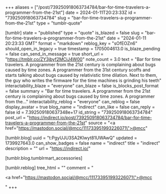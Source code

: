 +++
aliases = ["/post/739250918063734784/bar-for-time-travelers-a-programmer-from-the-21st"]
date = 2024-01-11T20:23:33Z
id = "739250918063734784"
slug = "bar-for-time-travelers-a-programmer-from-the-21st"
type = "tumblr-quote"

[tumblr]
state = "published"
type = "quote"
is_blazed = false
slug = "bar-for-time-travelers-a-programmer-from-the-21st"
date = "2024-01-11 20:23:33 GMT"
format = "markdown"
reblog_key = "sOfEOZn6"
should_open_in_legacy = true
timestamp = 1705004613.0
is_blaze_pending = false
can_send_in_message = true
short_url = "https://tmblr.co/ZY3jbyf2MCiJ4W00"
note_count = 3.0
text = "Bar for time travelers. A programmer from the 21st century is complaining about bugs caused by time zones. A programmer from the 31st century scoffs and starts talking about bugs caused by relativistic time dilation. Next to them, the guy who writes the firmware for the time machines is grinding his teeth"
interactability_blaze = "everyone"
can_blaze = false
is_blocks_post_format = false
summary = "Bar for time travelers. A programmer from the 21st century is complaining about bugs caused by time zones. A programmer from the..."
interactability_reblog = "everyone"
can_reblog = false
display_avatar = true
blog_name = "indirect"
can_like = false
can_reply = false
id = 7.392509180637348e+17
id_string = "739250918063734784"
post_url = "https://indirect.io/post/739250918063734784/bar-for-time-travelers-a-programmer-from-the-21st"
source = "<a href=\"https://mastodon.social/@mcc/111733951993226071\">@mcc</a>"

[tumblr.blog]
uuid = "t:PgyUJU3SA2Klwyt81UWAwQ"
updated = 1739927643.0
can_show_badges = false
name = "indirect"
title = "indirect"
description = ""
url = "https://indirect.io/"

[tumblr.blog.tumblrmart_accessories]

[tumblr.reblog]
tree_html = ""
comment = "<p><a href=\"https://mastodon.social/@mcc/111733951993226071\">@mcc</a></p>"
+++
